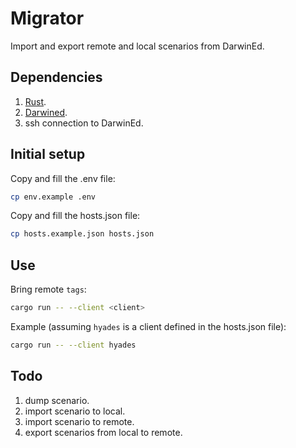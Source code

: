 # Migrator

Import and export remote and local scenarios from DarwinEd.

## Dependencies

1. [Rust](https://www.rust-lang.org/tools/install).
2. [Darwined](https://github.com/Foris/darwined).
3. ssh connection to DarwinEd.

## Initial setup

Copy and fill the .env file:
```sh
cp env.example .env
```

Copy and fill the hosts.json file:
```sh
cp hosts.example.json hosts.json
```

## Use

Bring remote `tags`:
```sh
cargo run -- --client <client>
```

Example (assuming `hyades` is a client defined in the hosts.json file):
```sh
cargo run -- --client hyades
```

## Todo

1. dump scenario.
2. import scenario to local.
3. import scenario to remote.
2. export scenarios from local to remote.
